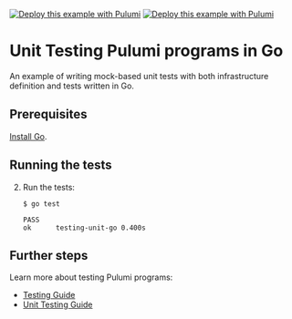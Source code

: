 [![Deploy this example with Pulumi](https://get.pulumi.com/new/button.svg)](https://app.pulumi.com/new?template=https://github.com/pulumi/examples/blob/master/testing-unit-go/README.md#gh-light-mode-only)
[![Deploy this example with Pulumi](https://get.pulumi.com/new/button-light.svg)](https://app.pulumi.com/new?template=https://github.com/pulumi/examples/blob/master/testing-unit-go/README.md#gh-dark-mode-only)

# Unit Testing Pulumi programs in Go

An example of writing mock-based unit tests with both infrastructure definition and tests written in Go.

## Prerequisites

[Install Go](https://golang.org/doc/install).

## Running the tests

2.  Run the tests:

    ```
    $ go test

    PASS
    ok  	testing-unit-go	0.400s
    ```

## Further steps

Learn more about testing Pulumi programs:

- [Testing Guide](https://www.pulumi.com/docs/guides/testing/)
- [Unit Testing Guide](https://www.pulumi.com/docs/guides/testing/unit/)
